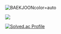 ![BAEKJOON](https://capsule-render.vercel.app/api?type=soft)color=auto

<img src="https://img.shields.io/badge/문자-색코드?style=for-the-badge&logo=이미지 이름&logoColor=black">


[![Solved.ac Profile](http://mazassumnida.wtf/api/generate_badge?boj=kyeongha)](https://solved.ac/kyeongha)<br/>
